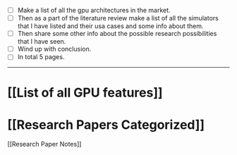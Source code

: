 - [ ] Make a list of all the gpu architectures in the market.
- [ ] Then as a part of the literature review make a list of all the simulators that I have listed and their usa cases and some info about them.
- [ ] Then share some other info about the possible research possibilities that I have seen.
- [ ] Wind up with conclusion.
- [ ] In total 5 pages.

---

# [[List of all GPU features]]

# [[Research Papers Categorized]]

[[Research Paper Notes]]
